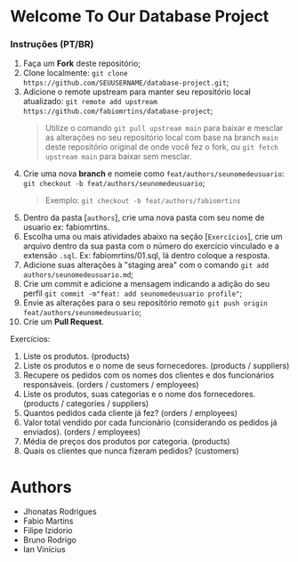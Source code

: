 # Welcome To Our Database Project

### Instruções (PT/BR)
1. Faça um **Fork** deste repositório;
2. Clone localmente: `git clone https://github.com/SEUUSERNAME/database-project.git`;
3. Adicione o remote upstream para manter seu repositório local atualizado: `git remote add upstream https://github.com/fabiomrtins/database-project`;
    > Utilize o comando `git pull upstream main` para baixar e mesclar as alterações no seu repositório local com base na branch `main` deste repositório original de onde você fez o fork, ou `git fetch upstream main` para baixar sem mesclar.
4. Crie uma nova **branch** e nomeie como `feat/authors/seunomedeusuario`: `git checkout -b feat/authors/seunomedeusuario`;
    > Exemplo: `git checkout -b feat/authors/fabiomrtins`
5. Dentro da pasta [`authors`], crie uma nova pasta com seu nome de usuario ex: fabiomrtins.
6. Escolha uma ou mais atividades abaixo na seção [`Exercícios`], crie um arquivo dentro da sua pasta com o número do exercício vinculado e a extensão `.sql`. Ex: fabiomrtins/01.sql, lá dentro coloque a resposta.
7. Adicione suas alterações à "staging area" com o comando `git add authors/seunomedeusuario.md`;
8. Crie um commit e adicione a mensagem indicando a adição do seu perfil `git commit -m"feat: add seunomedeusuario profile"`;
9. Envie as alterações para o seu repositório remoto `git push origin feat/authors/seunomedeusuario`; 
10. Crie um **Pull Request**.

Exercícios:
1. Liste os produtos. (products)
1. Liste os produtos e o nome de seus fornecedores. (products / suppliers)
2. Recupere os pedidos com os nomes dos clientes e dos funcionários responsáveis. (orders / customers / employees)
3. Liste os produtos, suas categorias e o nome dos fornecedores. (products / categories / suppliers)
4. Quantos pedidos cada cliente já fez? (orders / employees)
5. Valor total vendido por cada funcionário (considerando os pedidos já enviados). (orders / employees)
6. Média de preços dos produtos por categoria. (products)
7. Quais os clientes que nunca fizeram pedidos? (customers)
# Authors

- Jhonatas Rodrigues
- Fabio Martins
- Filipe Izidorio
- Bruno Rodrigo
- Ian Vinícius
